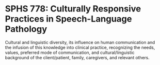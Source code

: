 # SPHS 778: Culturally Responsive Practices in Speech-Language Pathology

Cultural and linguistic diversity, its influence on human communication and the infusion of this knowledge into clinical practice, recognizing the needs, values, preferred mode of communication, and cultural/linguistic background of the client/patient, family, caregivers, and relevant others.